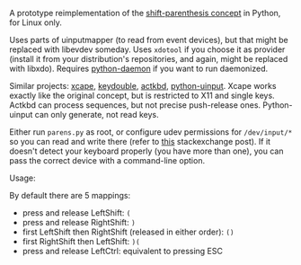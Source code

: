 A prototype reimplementation of the [shift-parenthesis concept](http://stevelosh.com/blog/2012/10/a-modern-space-cadet/#shift-parentheses) in Python, for Linux only.

Uses parts of uinputmapper (to read from event devices), but that might be replaced with libevdev someday. 
Uses `xdotool` if you choose it as provider (install it from your distribution's repositories, and again, might be replaced with libxdo). Requires [python-daemon](https://pypi.python.org/pypi/python-daemon/) if you want to run daemonized.

Similar projects: [xcape](http://github.com/alols/xcape), [keydouble](http://github.com/baskerville/keydouble), [actkbd](http://users.softlab.ece.ntua.gr/~thkala/projects/actkbd/), [python-uinput](http://tjjr.fi/sw/python-uinput). Xcape works exactly like the original concept, but is restricted to X11 and single keys. Actkbd can process sequences, but not precise push-release ones. Python-uinput can only generate, not read keys.

Either run `parens.py` as root, or configure udev permissions for `/dev/input/*` so you can read and write there (refer to [this](http://unix.stackexchange.com/questions/39370/how-to-reload-udev-rules-without-reboot) stackexchange post). If it doesn't detect your keyboard properly (you have more than one), you can pass the correct device with a command-line option.

Usage:

By default there are 5 mappings:

* press and release LeftShift: `(`
* press and release RightShift: `)`
* first LeftShift then RightShift (released in either order): `()`
* first RightShift then LeftShift: `)(`
* press and release LeftCtrl: equivalent to pressing ESC
